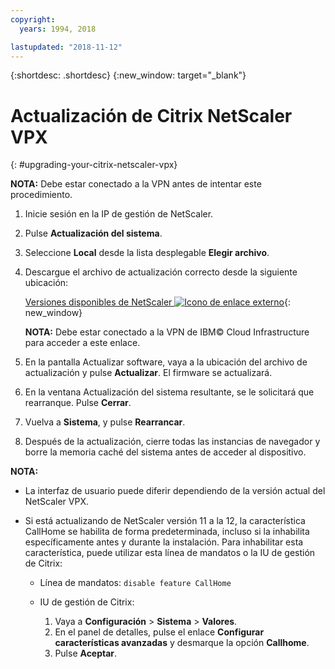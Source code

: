 ```yaml
---
copyright:
  years: 1994, 2018

lastupdated: "2018-11-12"
---
```


{:shortdesc: .shortdesc}
{:new_window: target="_blank"}

# Actualización de Citrix NetScaler VPX
{: #upgrading-your-citrix-netscaler-vpx}

**NOTA:** Debe estar conectado a la VPN antes de intentar este procedimiento.

1. Inicie sesión en la IP de gestión de NetScaler.
2. Pulse **Actualización del sistema**.
4. Seleccione **Local** desde la lista desplegable **Elegir archivo**. 
4. Descargue el archivo de actualización correcto desde la siguiente ubicación:

	[Versiones disponibles de NetScaler ![Icono de enlace externo](../../icons/launch-glyph.svg "Icono de enlace externo")](http://downloads.softlayer.local/citrix/netscaler/){: new_window}
	
	**NOTA:** Debe estar conectado a la VPN de IBM© Cloud Infrastructure para acceder a este enlace.

5. En la pantalla Actualizar software, vaya a la ubicación del archivo de actualización y pulse **Actualizar**. El firmware se actualizará.
6. En la ventana Actualización del sistema resultante, se le solicitará que rearranque. Pulse **Cerrar**.
7. Vuelva a **Sistema**, y pulse **Rearrancar**.
8. Después de la actualización, cierre todas las instancias de navegador y borre la memoria caché del sistema antes de acceder al dispositivo.

**NOTA:** 

* La interfaz de usuario puede diferir dependiendo de la versión actual del NetScaler VPX.
* Si está actualizando de NetScaler versión 11 a la 12, la característica CallHome se habilita de forma predeterminada, incluso si la inhabilita específicamente antes y durante la instalación. Para inhabilitar esta característica, puede utilizar esta línea de mandatos o la IU de gestión de Citrix: 
    
   * Línea de mandatos: `disable feature CallHome`
   * IU de gestión de Citrix: 
     
     1. Vaya a **Configuración** > **Sistema** > **Valores**.
     2. En el panel de detalles, pulse el enlace **Configurar características avanzadas** y desmarque la opción **Callhome**.
     3. Pulse **Aceptar**.
